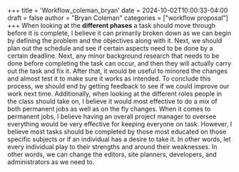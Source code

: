 +++
title = 'Workflow_coleman_bryan'
date = 2024-10-02T10:00:33-04:00
draft = false
author = "Bryan Coleman"
categories = ["workflow proposal"]
+++
When looking at the **different phases** a task should move through before it is complete, I believe it can primarily broken down as we can begin by defining the problem and the objectives along with it. Next, we should plan out the schedule and see if certain aspects need to be done by a certain deadline. Next, any minor background research that needs to be done before completing the task can occur, and then they will actually carry out the task and fix it. After that, it would be useful to minored the changes and almost test it to make sure it works as intended. To conclude this process, we should end by getting feedback to see if we could improve our work next time. Additionally, when looking at the different roles people in the class should take on, I believe it would most effective to do a mix of both permanent jobs as well as on the fly changes. When it comes to permanent jobs, I believe having an overall project manager to oversee everything would be very effective for keeping everyone on task. However, I believe most tasks should be completed by those most educated on those specific subjects or if an individual has a desire to take it. In other words, let every individual play to their strengths and around their weaknesses. In other words, we can change the editors, site planners, developers, and administrators as we need to. 

